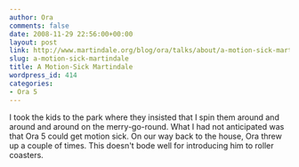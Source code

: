 ```yaml
---
author: Ora
comments: false
date: 2008-11-29 22:56:00+00:00
layout: post
link: http://www.martindale.org/blog/ora/talks/about/a-motion-sick-martindale
slug: a-motion-sick-martindale
title: A Motion-Sick Martindale
wordpress_id: 414
categories:
- Ora 5
---
```


I took the kids to the park where they insisted that I spin them around and around and around on the merry-go-round. What I had not anticipated was that Ora 5 could get motion sick. On our way back to the house, Ora threw up a couple of times. This doesn't bode well for introducing him to roller coasters.
